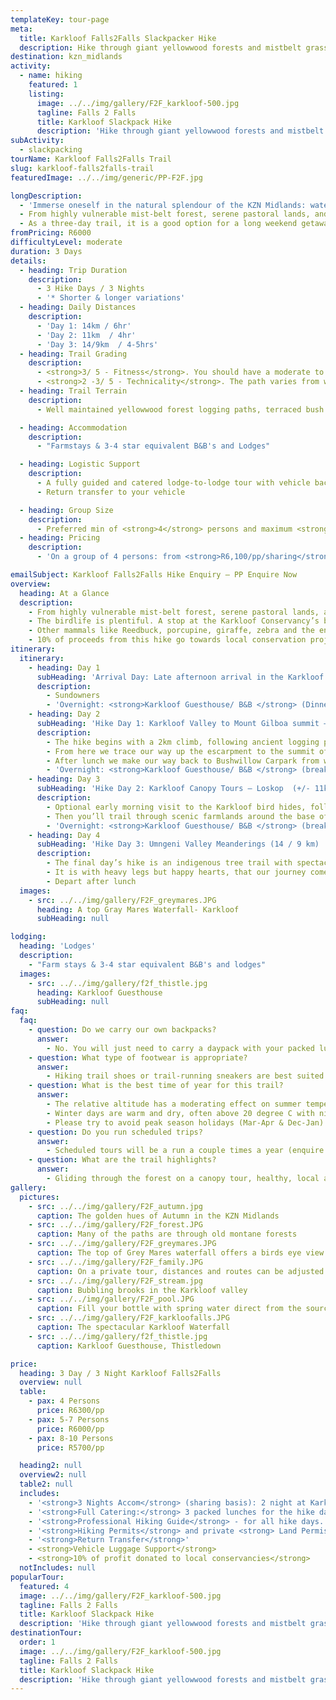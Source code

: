 ```yaml
---
templateKey: tour-page
meta:
  title: Karkloof Falls2Falls Slackpacker Hike
  description: Hike through giant yellowwood forests and mistbelt grasslands to the forgotten falls of the Karkloof, on our 3 day Midlands Slackpacking Hike.
destination: kzn_midlands
activity:
  - name: hiking
    featured: 1
    listing:
      image: ../../img/gallery/F2F_karkloof-500.jpg
      tagline: Falls 2 Falls
      title: Karkloof Slackpack Hike
      description: 'Hike through giant yellowwood forests and mistbelt grasslands to the forgotten falls of the Karkloof, on our 3 day Midlands Slackpacker. The Falls2Falls is a fully catered, luggage-supported trail encompassing some of the least discovered parts of Midlands countryside'
subActivity:
  - slackpacking
tourName: Karkloof Falls2Falls Trail
slug: karkloof-falls2falls-trail
featuredImage: ../../img/generic/PP-F2F.jpg

longDescription:
  - 'Immerse oneself in the natural splendour of the KZN Midlands: waterfalls, spectacular escarpment views, or ziplining through the forest canopy, this guided hike provides contrasting scenery with new surprises each day.'
  - From highly vulnerable mist-belt forest, serene pastoral lands, and indigenous bushveld tree trails overlooking the mighty Umgeni valley gorge, you will be amazed at what the KZN Midlands has to offer.
  - As a three-day trail, it is a good option for a long weekend getaway, and brings an active offering to the Midlands Meander Route.
fromPricing: R6000
difficultyLevel: moderate
duration: 3 Days
details:
  - heading: Trip Duration
    description:
      - 3 Hike Days / 3 Nights
      - '* Shorter & longer variations'
  - heading: Daily Distances
    description:
      - 'Day 1: 14km / 6hr'
      - 'Day 2: 11km  / 4hr'
      - 'Day 3: 14/9km  / 4-5hrs'
  - heading: Trail Grading
    description:
      - <strong>3/ 5 - Fitness</strong>. You should have a moderate to good overall fitness
      - <strong>2 -3/ 5 - Technicality</strong>. The path varies from well-maintained forest paths to fainter farmland and grassy trails.
  - heading: Trail Terrain
    description:
      - Well maintained yellowwood forest logging paths, terraced bush paths, open grass and farm land.

  - heading: Accommodation
    description:
      - "Farmstays & 3-4 star equivalent B&B's and Lodges"

  - heading: Logistic Support
    description:
      - A fully guided and catered lodge-to-lodge tour with vehicle back-up and daily luggage transfers.
      - Return transfer to your vehicle

  - heading: Group Size
    description:
      - Preferred min of <strong>4</strong> persons and maximum <strong>10 </strong>persons/ per group
  - heading: Pricing
    description:
      - 'On a group of 4 persons: from <strong>R6,100/pp/sharing</strong>'

emailSubject: Karkloof Falls2Falls Hike Enquiry – PP Enquire Now
overview:
  heading: At a Glance
  description:
    - From highly vulnerable mist-belt forest, serene pastoral lands, and indigenous bushveld tree trails overlooking the mighty Umgeni valley gorge, you will be amazed at what diversity the KZN Midlands has to offer.
    - The birdlife is plentiful. A stop at the Karkloof Conservancy’s bird hide makes for a peaceful coffee break and an opportunity to tick off all three of South Africa’s cranes including the very rare Wattled Crane.
    - Other mammals like Reedbuck, porcupine, giraffe, zebra and the endangered Samango monkeys all share their hide-outs in the beautiful Karkloof valley.
    - 10% of proceeds from this hike go towards local conservation projects to help conserve the natural heritage.
itinerary:
  itinerary:
    - heading: Day 1
      subHeading: 'Arrival Day: Late afternoon arrival in the Karkloof'
      description:
        - Sundowners
        - 'Overnight: <strong>Karkloof Guesthouse/ B&B </strong> (Dinner)'
    - heading: Day 2
      subHeading: 'Hike Day 1: Karkloof Valley to Mount Gilboa summit – Bushwillow (14km /850m ascent/ 6hrs)'
      description:
        - The hike begins with a 2km climb, following ancient logging paths through the second largest indigenous forest in South Africa. This special place is home to duiker, Samango monkeys and the rare Karkloof Blue butterfly.
        - From here we trace our way up the escarpment to the summit of Mt Gilboa (the highest point of the Karkloof range at 1768m). We then snake our way through indigenous forest and pristine grasslands to Gray Mare’s Falls for a picnic lunch with tremendous views overlooking the 900 HA Karkloof Nature reserve.
        - After lunch we make our way back to Bushwillow Carpark from where we will return by vehicle to our first night’s accommodation.
        - 'Overnight: <strong>Karkloof Guesthouse/ B&B </strong> (breakfast, packed lunch, dinner)'
    - heading: Day 3
      subHeading: 'Hike Day 2: Karkloof Canopy Tours – Loskop  (+/- 11km / 265m ascent/ 4hrs)'
      description:
        - Optional early morning visit to the Karkloof bird hides, followed by a hearty breakfast at our Guesthouse. After breakfast, we will head off to the Karkloof canopy tours to glide through the forest canopy along a series of ziplines.
        - Then you’ll trail through scenic farmlands around the base of Loskop mountain, and make your way to the last overnight stop, in time for high-tea.
        - 'Overnight: <strong>Karkloof Guesthouse/ B&B </strong> (breakfast, packed lunch, dinner)'
    - heading: Day 4
      subHeading: 'Hike Day 3: Umngeni Valley Meanderings (14 / 9 km) '
      description:
        - The final day’s hike is an indigenous tree trail with spectacular views overlooking the mighty uMngeni gorge below. uMngeni Valley is home to giraffe, Zebra, antelope and 270 species of birds.
        - It is with heavy legs but happy hearts, that our journey comes to an end overlooking the cascading waters of the iconic Howick Falls.
        - Depart after lunch
  images:
    - src: ../../img/gallery/F2F_greymares.JPG
      heading: A top Gray Mares Waterfall- Karkloof
      subHeading: null

lodging:
  heading: 'Lodges'
  description:
    - "Farm stays & 3-4 star equivalent B&B's and lodges"
  images:
    - src: ../../img/gallery/f2f_thistle.jpg
      heading: Karkloof Guesthouse
      subHeading: null
faq:
  faq:
    - question: Do we carry our own backpacks?
      answer:
        - No. You will just need to carry a daypack with your packed lunch, water and supplies for the day. Your overnight bags will be transferred by vehicle from lodge to lodge.
    - question: What type of footwear is appropriate?
      answer:
        - Hiking trail shoes or trail-running sneakers are best suited for this trail.
    - question: What is the best time of year for this trail?
      answer:
        - The relative altitude has a moderating effect on summer temperature with day time temperatures seldom exceeding 30 degrees C. Summer nights can be cool > 15 degrees C. The rainy season is in Summer ( November to February).
        - Winter days are warm and dry, often above 20 degree C with night temperatures 1-10 Degrees C. Occasionally there is a small scattering of snow in surrounding higher altitude areas
        - Please try to avoid peak season holidays (Mar-Apr & Dec-Jan) as the lodges have to give priority to long-stay bookings over such times. Autumn and Spring are great times of year for the Midlands.
    - question: Do you run scheduled trips?
      answer:
        - Scheduled tours will be a run a couple times a year (enquire regarding dates) otherwise private trips also available - date/ avail permitting.
    - question: What are the trail highlights?
      answer:
        - Gliding through the forest on a canopy tour, healthy, local and ethically sourced country cuisine, dramatic views of the Karkloof valley, hidden waterfalls, world class bird hides with a chance to spot rare and special wildlife like the Wattled Crane, Midlands Dwarf chameleon Karkloof blue butterfly and Samango monkey, plenty of viewpoints for picnic lunches.
gallery:
  pictures:
    - src: ../../img/gallery/F2F_autumn.jpg
      caption: The golden hues of Autumn in the KZN Midlands
    - src: ../../img/gallery/F2F_forest.JPG
      caption: Many of the paths are through old montane forests
    - src: ../../img/gallery/F2F_greymares.JPG
      caption: The top of Grey Mares waterfall offers a birds eye view across the Karkloof.
    - src: ../../img/gallery/F2F_family.JPG
      caption: On a private tour, distances and routes can be adjusted to suite a younger family.
    - src: ../../img/gallery/F2F_stream.jpg
      caption: Bubbling brooks in the Karkloof valley
    - src: ../../img/gallery/F2F_pool.JPG
      caption: Fill your bottle with spring water direct from the source.
    - src: ../../img/gallery/F2F_karkloofalls.JPG
      caption: The spectacular Karkloof Waterfall
    - src: ../../img/gallery/f2f_thistle.jpg
      caption: Karkloof Guesthouse, Thistledown

price:
  heading: 3 Day / 3 Night Karkloof Falls2Falls
  overview: null
  table:
    - pax: 4 Persons
      price: R6300/pp
    - pax: 5-7 Persons
      price: R6000/pp
    - pax: 8-10 Persons
      price: R5700/pp

  heading2: null
  overview2: null
  table2: null
  includes:
    - '<strong>3 Nights Accom</strong> (sharing basis): 2 night at Karkloof lodgings (twin rooms/double room with communal bathrooms and ensuite bathroom) & 1 nights at a country Lodge (twin ensuite rooms)'
    - '<strong>Full Catering:</strong> 3 packed lunches for the hike days, 3 dinners and 3 breakfasts '
    - '<strong>Professional Hiking Guide</strong> - for all hike days. FGASA qualified to explore the fauna and fauna with you'
    - '<strong>Hiking Permits</strong> and private <strong> Land Permissions</strong> for the 3 hike days '
    - '<strong>Return Transfer</strong>'
    - <strong>Vehicle Luggage Support</strong>
    - <strong>10% of profit donated to local conservancies</strong>
  notIncludes: null
popularTour:
  featured: 4
  image: ../../img/gallery/F2F_karkloof-500.jpg
  tagline: Falls 2 Falls
  title: Karkloof Slackpack Hike
  description: 'Hike through giant yellowwood forests and mistbelt grasslands to the forgotten falls of the Karkloof, on our 3 day Midlands Slackpacker. The Falls2Falls is a fully catered, luggage-supported trail encompassing some of the least discovered parts of Midlands countryside'
destinationTour:
  order: 1
  image: ../../img/gallery/F2F_karkloof-500.jpg
  tagline: Falls 2 Falls
  title: Karkloof Slackpack Hike
  description: 'Hike through giant yellowwood forests and mistbelt grasslands to the forgotten falls of the Karkloof, on our 3 day Midlands Slackpacker. The Falls2Falls is a fully catered, luggage-supported trail encompassing some of the least discovered parts of Midlands countryside'
---
```

